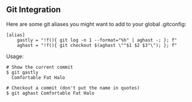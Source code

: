 Git Integration
---------------
Here are some git aliases you might want to add to your global .gitconfig:

    [alias]
		gastly = "!f(){ git log -n 1 --format="%h" | aghast -; }; f"
		aghast = "!f(){ git checkout $(aghast \""$1 $2 $3"\"); }; f"

Usage:

    # Show the current commit
    $ git gastly
      Comfortable Fat Halo
     
    # Checkout a commit (don't put the name in quotes)
    $ git aghast Comfortable Fat Halo
